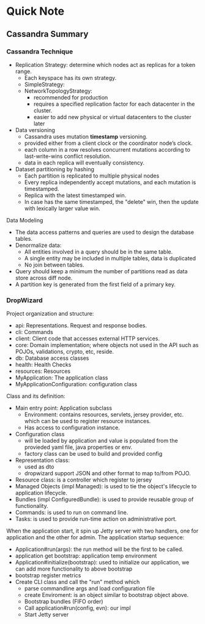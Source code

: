 # Quick Note

## Cassandra Summary

### Cassandra Technique

- Replication Strategy: determine which nodes act as replicas for a token range.
  - Each keyspace has its own strategy.
  - SimpleStrategy:
  - NetworkTopologyStrategy:
    - recommended for production
    - requires a specified replication factor for each datacenter in the cluster.
    - easier to add new physical or virtual datacenters to the cluster later
- Data versioning
  - Cassandra uses mutation **timestamp** versioning.
  - provided either from a client clock or the coordinator node’s clock.
  - each column in a row resolves concurrent mutations according to last-write-wins conflict resolution.
  - data in each replica will eventually consistency.
- Dataset partitioning by hashing
  - Each partition is replicated to multiple physical nodes
  - Every replica independently accept mutations, and each mutation is timestamped.
  - Replica with the latest timestamped win.
  - In case has the same timestamped, the "delete" win, then the update with lexically larger value win.

Data Modeling

- The data access patterns and queries are used to design the database tables.
- Denormalize data:
  - All entities involved in a query should be in the same table.
  - A single entity may be included in multiple tables, data is duplicated
  - No join between tables.
- Query should keep a minimum the number of partitions read as data store across diff node.
- A partition key is generated from the first field of a primary key.

### DropWizard

Project organization and structure:

- api: Representations. Request and response bodies.
- cli: Commands
- client: Client code that accesses external HTTP services.
- core: Domain implementation; where objects not used in the API such as POJOs, validations, crypto, etc, reside.
- db: Database access classes
- health: Health Checks
- resources: Resources
- MyApplication: The application class
- MyApplicationConfiguration: configuration class

Class and its definition:

- Main entry point: Application subclass
  - Environment: contains resources, servlets, jersey provider, etc. which can be used to register resource instances.
  - Has access to configuration instance.
- Configuration class
  - will be loaded by application and value is populated from the provieded yaml file, java properties or env.
  - factory class can be used to build and provided config
- Representation class:
  - used as dto
  - dropwizard support JSON and other format to map to/from POJO.
- Resource class: is a controller which register to jersey
- Managed Objects (impl Managed): is used to tie the object's lifecycle to application lifecycle.
- Bundles (impl ConfiguredBundle): is used to provide reusable group of functionality.
- Commands: is used to run on command line.
- Tasks: is used to provide run-time action on administrative port.

When the application start, it spin up Jetty server with two handlers, one for application and the other for admin. The application startup sequence:

- Application#run(args): the run method will be the first to be called.
- application get bootstrap: application temp environment
- Application#initialize(bootstrap): used to initialize our application, we can add more functionality to above bootstrap
- bootstrap register metrics
- Create CLI class and call the "run" method which
  - parse commandline args and load configuration file
  - create Enviroment: is an object similar to bootstrap object above.
  - Bootstrap bundles (FIFO order)
  - Call application#run(config, evn): our impl
  - Start Jetty server
